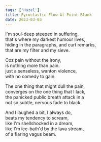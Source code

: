 ```yaml
---
tags: ['Hazel']
title: Pyroclastic Flow At Point Blank
date: 2023-03-03
---
```


I'm soul-deep steeped in suffering,  
that's where my darkest humour lives,  
hiding in the paragraphs, and curt remarks,  
that are my filter and my sieve.

Coz pain without the irony,  
is nothing more than pain.  
just a senseless, wanton violence,  
with no comedy to gain.

The one thing that might dull the pain,  
converges on the one thing that I lack,  
the panicked public breath attack in a  
not so subtle, nervous fade to black.

And I laughed a bit, I always do,  
beats my tendency to scream,  
like I'm shellshocked in a dream,  
like I'm ice-bath'd by the lava stream,  
of a flaring vagus beam.
